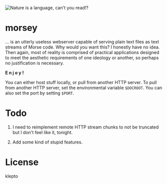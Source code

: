 ![Nature is a language, can't you read!?](http://40.media.tumblr.com/3006dae702e0dc77eae1ab4c3cdac603/tumblr_mubgytucp71seji43o1_1280.png)

morsey
======

... is an utterly useless webserver capable of serving plain text files as text streams of Morse code. Why would you want this? I honestly have no idea. Then again, most of reality is comprised of practical applications designed to meet the aesthetic requirements of one ideology or another, so perhaps no justification is necessary. 

**E n j o y !**

You can either host stuff locally, or pull from another HTTP server. To pull from another HTTP server, set the environmental variable `$DOCROOT`. You can also set the port by setting `$PORT`.

Todo
====

1. I need to reimplement remote HTTP stream chunks to not be truncated but I don't feel like it, tonight.

2. Add some kind of stupid features.

License
=======

klepto
